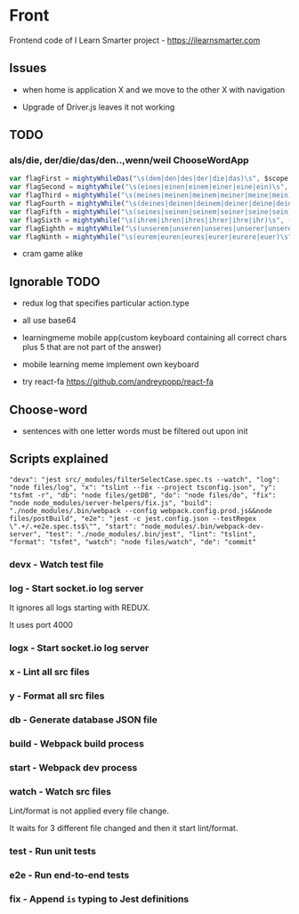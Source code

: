 # Front

Frontend code of I Learn Smarter project - https://ilearnsmarter.com

## Issues

- when home is application X and we move to the other X with navigation

- Upgrade of Driver.js leaves it not working

## TODO

### als/die, der/die/das/den..,wenn/weil ChooseWordApp

```javascript
var flagFirst = mightyWhileDas("\s(dem|den|des|der|die|das)\s", $scope.question)
var flagSecond = mightyWhile("\s(eines|einen|einem|einer|eine|ein)\s", ('ein'), flagFirst)
var flagThird = mightyWhile("\s(meines|meinen|meinem|meiner|meine|mein)\s", ('mein'), flagSecond)
var flagFourth = mightyWhile("\s(deines|deinen|deinem|deiner|deine|dein)\s", ('dein'), flagThird)
var flagFifth = mightyWhile("\s(seines|seinen|seinem|seiner|seine|sein)\s", ('sein'), flagFourth)
var flagSixth = mightyWhile("\s(ihrem|ihren|ihres|ihrer|ihre|ihr)\s", ('ihr'), flagFifth)
var flagEighth = mightyWhile("\s(unserem|unseren|unseres|unserer|unsere|unser)\s", ('unser'), flagSixth)
var flagNinth = mightyWhile("\s(eurem|euren|eures|eurer|eurere|euer)\s", ('euer'), flagEighth)
```

- cram game alike

## Ignorable TODO

- redux log that specifies particular action.type

- all use base64

- learningmeme mobile app(custom keyboard containing all correct chars plus 5 that are not part of the answer)

- mobile learning meme implement own keyboard

- try react-fa https://github.com/andreypopp/react-fa

## Choose-word

- sentences with one letter words must be filtered out upon init

## Scripts explained

`
"devx": "jest src/_modules/filterSelectCase.spec.ts --watch",
"log": "node files/log",
"x": "tslint --fix --project tsconfig.json",
"y": "tsfmt -r",
"db": "node files/getDB",
"do": "node files/do",
"fix": "node node_modules/server-helpers/fix.js",
"build": "./node_modules/.bin/webpack --config webpack.config.prod.js&&node files/postBuild",
"e2e": "jest -c jest.config.json --testRegex \".+/.+e2e.spec.ts$\"",
"start": "node_modules/.bin/webpack-dev-server",
"test": "./node_modules/.bin/jest",
"lint": "tslint",
"format": "tsfmt",
"watch": "node files/watch",
"de": "commit"
`

### devx - Watch test file

### log - Start socket.io log server

It ignores all logs starting with REDUX.

It uses port 4000

### logx - Start socket.io log server

### x - Lint all src files

### y - Format all src files

### db - Generate database JSON file

### build - Webpack build process

### start - Webpack dev process

### watch - Watch src files

Lint/format is not applied every file change.

It waits for 3 different file changed and then it start lint/format.

### test - Run unit tests

### e2e - Run end-to-end tests

### fix - Append `is` typing to Jest definitions